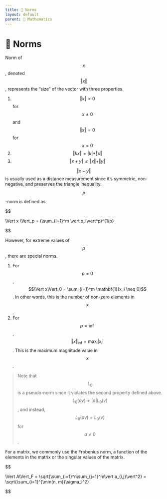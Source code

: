```yaml
---
title: 📌 Norms
layout: default
parent: 📐 Mathematics
---
```


# 📌 Norms

Norm of $$x$$, denoted $$\Vert x \Vert$$, represents the “size” of the vector with three properties.
1.  $$\Vert x \Vert > 0$$ for $$x \neq 0$$ and $$\Vert x \Vert = 0$$ for $$x = 0$$
2.  $$\Vert kx \Vert = \vert k \vert * \Vert x \Vert$$
3.  $$\Vert x + y \Vert \leq \Vert x \Vert + \Vert y \Vert$$

$$\Vert x-y \Vert$$ is usually used as a distance measurement since it’s symmetric, non-negative, and preserves the triangle inequality.

$$P$$-norm is defined as 

$$

\Vert x \Vert_p = (\sum_{i=1}^m \vert x_i\vert^p)^{1/p}

$$

However, for extreme values of $$p$$, there are special norms.
1. For $$p = 0$$, $$\Vert x\Vert_0 = \sum_{i=1}^m \mathbf{1}(x_i \neq 0)$$. In other words, this is the number of non-zero elements in $$x$$.
2. For $$p = \inf$$, $$\Vert x\Vert_{\inf} = \max_i \vert x_i\vert$$. This is the maximum magnitude value in $$x$$.

>Note that $$L_0$$ is a pseudo-norm since it violates the second property defined above. $$L_0(av) \neq \vert a\vert L_0(v)$$, and instead, $$L_0(av) = L_0(v)$$ for $$a \neq 0$$.

For a matrix, we commonly use the Frobenius norm, a function of the elements in the matrix or the singular values of the matrix. 

$$

\Vert A\Vert_F = \sqrt{\sum_{i=1}^n\sum_{j=1}^m\vert a_{i,j}\vert^2} = \sqrt{\sum_{i=1}^{\min(n, m)}\sigma_i^2}

$$

